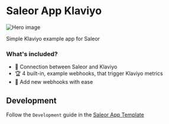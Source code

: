 # Saleor App Klaviyo

![Hero image](https://user-images.githubusercontent.com/249912/71523206-4e45f800-28c8-11ea-84ba-345a9bfc998a.png)

Simple Klaviyo example app for Saleor

### What's included?

- 🧩 Connection between Saleor and Klaviyo
- 🏆 4 built-in, example webhooks, that trigger Klaviyo metrics
- 🎨 Add new webhooks with ease

## Development

Follow the `Development` guide in the [Saleor App Template](https://github.com/saleor/saleor-app-template#development)